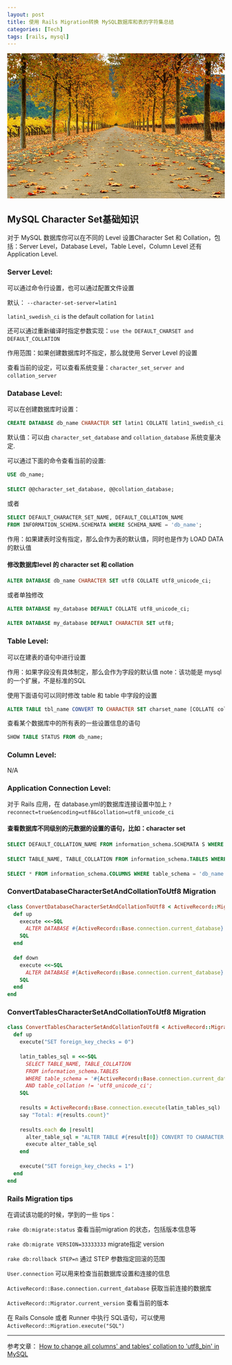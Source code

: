 ```yaml
---
layout: post
title: 使用 Rails Migration转换 MySQL数据库和表的字符集总结
categories: [Tech]
tags: [rails, mysql]
---
```


![](/images/Bing_712.JPG)

## MySQL Character Set基础知识

对于 MySQL 数据库你可以在不同的 Level 设置Character Set 和 Collation，包括：Server Level，Database Level，Table Level，Column Level 还有 Application Level.

### Server Level:

可以通过命令行设置，也可以通过配置文件设置

默认： `--character-set-server=latin1`

`latin1_swedish_ci` is the default collation for `latin1`

还可以通过重新编译时指定参数实现：`use the DEFAULT_CHARSET and DEFAULT_COLLATION`

作用范围：如果创建数据库时不指定，那么就使用 Server Level 的设置

查看当前的设定，可以查看系统变量：`character_set_server and collation_server`


### Database Level:

可以在创建数据库时设置：

```sql
CREATE DATABASE db_name CHARACTER SET latin1 COLLATE latin1_swedish_ci;
```

默认值：可以由 `character_set_database` and `collation_database` 系统变量决定.

可以通过下面的命令查看当前的设置:

```sql
USE db_name;

SELECT @@character_set_database, @@collation_database;
```

或者

```sql
SELECT DEFAULT_CHARACTER_SET_NAME, DEFAULT_COLLATION_NAME
FROM INFORMATION_SCHEMA.SCHEMATA WHERE SCHEMA_NAME = 'db_name';
```

作用：如果建表时没有指定，那么会作为表的默认值，同时也是作为 LOAD DATA 的默认值

#### 修改数据库level 的 character set 和 collation

```sql
ALTER DATABASE db_name CHARACTER SET utf8 COLLATE utf8_unicode_ci;
```

或者单独修改

```sql
ALTER DATABASE my_database DEFAULT COLLATE utf8_unicode_ci;

ALTER DATABASE my_database DEFAULT CHARACTER SET utf8;
```

### Table Level:

可以在建表的语句中进行设置

作用：如果字段没有具体制定，那么会作为字段的默认值
note：该功能是 mysql 的一个扩展，不是标准的SQL

使用下面语句可以同时修改 table 和 table 中字段的设置

```sql
ALTER TABLE tbl_name CONVERT TO CHARACTER SET charset_name [COLLATE collation_name];
```

查看某个数据库中的所有表的一些设置信息的语句

```sql
SHOW TABLE STATUS FROM db_name;
```


### Column Level:

N/A

### Application Connection Level:

对于 Rails 应用，在 database.yml的数据库连接设置中加上 `?reconnect=true&encoding=utf8&collation=utf8_unicode_ci`

#### 查看数据库不同级别的元数据的设置的语句，比如：character set

```sql
SELECT DEFAULT_COLLATION_NAME FROM information_schema.SCHEMATA S WHERE schema_name = 'db_name' AND DEFAULT_COLLATION_NAME != 'utf8_unicode_ci';

SELECT TABLE_NAME, TABLE_COLLATION FROM information_schema.TABLES WHERE table_schema = 'db_name' AND table_collation != 'utf8_unicode_ci';

SELECT * FROM information_schema.COLUMNS WHERE table_schema = 'db_name' AND collation_name != 'utf8_unicode_ci';

```

### ConvertDatabaseCharacterSetAndCollationToUtf8 Migration
```ruby
class ConvertDatabaseCharacterSetAndCollationToUtf8 < ActiveRecord::Migration
  def up
    execute <<~SQL
      ALTER DATABASE #{ActiveRecord::Base.connection.current_database} CHARACTER SET utf8 COLLATE utf8_unicode_ci;
    SQL
  end

  def down
    execute <<~SQL
      ALTER DATABASE #{ActiveRecord::Base.connection.current_database} CHARACTER SET latin1 COLLATE latin1_swedish_ci;
    SQL
  end
end
```

### ConvertTablesCharacterSetAndCollationToUtf8 Migration
```ruby
class ConvertTablesCharacterSetAndCollationToUtf8 < ActiveRecord::Migration
  def up
    execute("SET foreign_key_checks = 0")

    latin_tables_sql = <<~SQL
      SELECT TABLE_NAME, TABLE_COLLATION
      FROM information_schema.TABLES
      WHERE table_schema = '#{ActiveRecord::Base.connection.current_database}'
      AND table_collation != 'utf8_unicode_ci';
    SQL

    results = ActiveRecord::Base.connection.execute(latin_tables_sql)
    say "Total: #{results.count}"

    results.each do |result|
      alter_table_sql = "ALTER TABLE #{result[0]} CONVERT TO CHARACTER SET utf8 COLLATE utf8_unicode_ci;"
      execute alter_table_sql
    end

    execute("SET foreign_key_checks = 1")
  end
end
```


### Rails Migration tips
在调试该功能的时候，学到的一些 tips：

`rake db:migrate:status`  查看当前migration 的状态，包括版本信息等

`rake db:migrate VERSION=33333333` migrate指定 version

`rake db:rollback STEP=n` 通过 STEP 参数指定回滚的范围

`User.connection` 可以用来检查当前数据库设置和连接的信息

`ActiveRecord::Base.connection.current_database` 获取当前连接的数据库

`ActiveRecord::Migrator.current_version`  查看当前的版本

在 Rails Console 或者 Runner 中执行 SQL语句，可以使用 `ActiveRecord::Migration.execute("SQL")`

---
参考文章：
  [How to change all columns' and tables' collation to 'utf8_bin' in MySQL](https://confluence.atlassian.com/jirakb/how-to-change-all-columns-and-tables-collation-to-utf8_bin-in-mysql-601456761.html)
